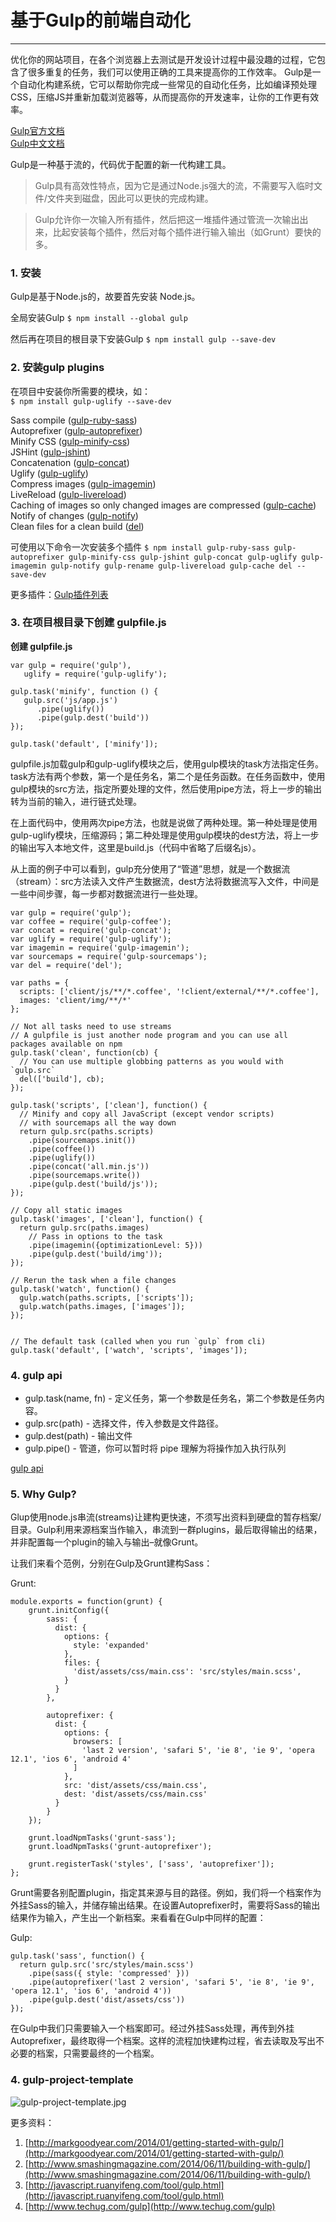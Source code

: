 <link href="http://cdn.bootcss.com/highlight.js/8.0/styles/monokai_sublime.min.css" rel="stylesheet">
<script src="http://cdn.bootcss.com/highlight.js/8.0/highlight.min.js"></script>
<script >hljs.initHighlightingOnLoad();</script>



# 基于Gulp的前端自动化
***

优化你的网站项目，在各个浏览器上去测试是开发设计过程中最没趣的过程，它包含了很多重复的任务，我们可以使用正确的工具来提高你的工作效率。
Gulp是一个自动化构建系统，它可以帮助你完成一些常见的自动化任务，比如编译预处理CSS，压缩JS并重新加载浏览器等，从而提高你的开发速率，让你的工作更有效率。


[Gulp官方文档](https://github.com/gulpjs/gulp/tree/master/docs)  
[Gulp中文文档](http://www.gulpjs.com.cn/)  
 


Gulp是一种基于流的，代码优于配置的新一代构建工具。 

> Gulp具有高效性特点，因为它是通过Node.js强大的流，不需要写入临时文件/文件夹到磁盘，因此可以更快的完成构建。 

> Gulp允许你一次输入所有插件，然后把这一堆插件通过管流一次输出出来，比起安装每个插件，然后对每个插件进行输入输出（如Grunt）要快的多。


### 1. 安装

Gulp是基于Node.js的，故要首先安装 Node.js。

全局安装Gulp
```$ npm install --global gulp```   

然后再在项目的根目录下安装Gulp
```$ npm install gulp --save-dev```  


### 2. 安装gulp plugins

在项目中安装你所需要的模块，如：  
```$ npm install gulp-uglify --save-dev```

 

Sass compile  (<a href="https://github.com/sindresorhus/gulp-ruby-sass" target="_blank">gulp-ruby-sass</a>)  
Autoprefixer (<a href="https://github.com/Metrime/gulp-autoprefixer" target="_blank">gulp-autoprefixer</a>)  
Minify CSS (<a href="https://github.com/jonathanepollack/gulp-minify-css" target="_blank">gulp-minify-css</a>)  
JSHint (<a href="https://github.com/wearefractal/gulp-jshint" target="_blank">gulp-jshint</a>)  
Concatenation (<a href="https://github.com/wearefractal/gulp-concat" target="_blank">gulp-concat</a>)  
Uglify (<a href="https://github.com/terinjokes/gulp-uglify" target="_blank">gulp-uglify</a>)  
Compress images (<a href="https://github.com/sindresorhus/gulp-imagemin" target="_blank">gulp-imagemin</a>)  
LiveReload (<a href="https://github.com/vohof/gulp-livereload" target="_blank">gulp-livereload</a>)  
Caching of images so only changed images are compressed (<a href="https://github.com/jgable/gulp-cache/" target="_blank">gulp-cache</a>)  
Notify of changes (<a href="https://github.com/mikaelbr/gulp-notify" target="_blank">gulp-notify</a>)  
Clean files for a clean build (<a href="https://www.npmjs.org/package/del" target="_blank">del</a>)  

可使用以下命令一次安装多个插件
```$ npm install gulp-ruby-sass gulp-autoprefixer gulp-minify-css gulp-jshint gulp-concat gulp-uglify gulp-imagemin gulp-notify gulp-rename gulp-livereload gulp-cache del --save-dev```

更多插件：[Gulp插件列表](http://gulpjs.com/plugins/)




### 3. 在项目根目录下创建 gulpfile.js

**创建 gulpfile.js**

    var gulp = require('gulp'),
       uglify = require('gulp-uglify');

    gulp.task('minify', function () {
       gulp.src('js/app.js')
          .pipe(uglify())
          .pipe(gulp.dest('build'))
    });

    gulp.task('default', ['minify']);


gulpfile.js加载gulp和gulp-uglify模块之后，使用gulp模块的task方法指定任务。
task方法有两个参数，第一个是任务名，第二个是任务函数。在任务函数中，使用gulp模块的src方法，指定所要处理的文件，然后使用pipe方法，将上一步的输出转为当前的输入，进行链式处理。

在上面代码中，使用两次pipe方法，也就是说做了两种处理。第一种处理是使用gulp-uglify模块，压缩源码；第二种处理是使用gulp模块的dest方法，将上一步的输出写入本地文件，这里是build.js（代码中省略了后缀名js）。

从上面的例子中可以看到，gulp充分使用了“管道”思想，就是一个数据流（stream）：src方法读入文件产生数据流，dest方法将数据流写入文件，中间是一些中间步骤，每一步都对数据流进行一些处理。



    var gulp = require('gulp');
    var coffee = require('gulp-coffee');
    var concat = require('gulp-concat');
    var uglify = require('gulp-uglify');
    var imagemin = require('gulp-imagemin');
    var sourcemaps = require('gulp-sourcemaps');
    var del = require('del');
     
    var paths = {
      scripts: ['client/js/**/*.coffee', '!client/external/**/*.coffee'],
      images: 'client/img/**/*'
    };
     
    // Not all tasks need to use streams
    // A gulpfile is just another node program and you can use all packages available on npm
    gulp.task('clean', function(cb) {
      // You can use multiple globbing patterns as you would with `gulp.src`
      del(['build'], cb);
    });
     
    gulp.task('scripts', ['clean'], function() {
      // Minify and copy all JavaScript (except vendor scripts)
      // with sourcemaps all the way down
      return gulp.src(paths.scripts)
        .pipe(sourcemaps.init())
        .pipe(coffee())
        .pipe(uglify())
        .pipe(concat('all.min.js'))
        .pipe(sourcemaps.write())
        .pipe(gulp.dest('build/js'));
    });
     
    // Copy all static images
    gulp.task('images', ['clean'], function() {
      return gulp.src(paths.images)
        // Pass in options to the task
        .pipe(imagemin({optimizationLevel: 5}))
        .pipe(gulp.dest('build/img'));
    });
     
    // Rerun the task when a file changes
    gulp.task('watch', function() {
      gulp.watch(paths.scripts, ['scripts']);
      gulp.watch(paths.images, ['images']);
    });

     
    // The default task (called when you run `gulp` from cli)
    gulp.task('default', ['watch', 'scripts', 'images']);


### 4.  gulp api

* gulp.task(name, fn) - 定义任务，第一个参数是任务名，第二个参数是任务内容。
* gulp.src(path) - 选择文件，传入参数是文件路径。
* gulp.dest(path) - 输出文件
* gulp.pipe() - 管道，你可以暂时将 pipe 理解为将操作加入执行队列

[gulp api](http://www.gulpjs.com.cn/docs/api/)

### 5. Why Gulp?

Glup使用node.js串流(streams)让建构更快速，不须写出资料到硬盘的暂存档案/目录。Gulp利用来源档案当作输入，串流到一群plugins，最后取得输出的结果，并非配置每一个plugin的输入与输出–就像Grunt。 

让我们来看个范例，分别在Gulp及Grunt建构Sass：

Grunt:

	module.exports = function(grunt) {
		grunt.initConfig({
			sass: {  
			  dist: {
			    options: {
			      style: 'expanded'
			    },
			    files: {
			      'dist/assets/css/main.css': 'src/styles/main.scss',
			    }
			  }
			},
			
			autoprefixer: {  
			  dist: {
			    options: {
			      browsers: [
			        'last 2 version', 'safari 5', 'ie 8', 'ie 9', 'opera 12.1', 'ios 6', 'android 4'
			      ]
			    },
			    src: 'dist/assets/css/main.css',
			    dest: 'dist/assets/css/main.css'
			  }
			}
		});

		grunt.loadNpmTasks('grunt-sass');     
        grunt.loadNpmTasks('grunt-autoprefixer');  
		
		grunt.registerTask('styles', ['sass', 'autoprefixer']); 
	};	
 
Grunt需要各别配置plugin，指定其来源与目的路径。例如，我们将一个档案作为外挂Sass的输入，并储存输出结果。在设置Autoprefixer时，需要将Sass的输出结果作为输入，产生出一个新档案。来看看在Gulp中同样的配置：


Gulp:

	gulp.task('sass', function() {  
	  return gulp.src('src/styles/main.scss')
	    .pipe(sass({ style: 'compressed' }))
	    .pipe(autoprefixer('last 2 version', 'safari 5', 'ie 8', 'ie 9', 'opera 12.1', 'ios 6', 'android 4'))
	    .pipe(gulp.dest('dist/assets/css'))
	});

在Gulp中我们只需要输入一个档案即可。经过外挂Sass处理，再传到外挂Autoprefixer，最终取得一个档案。这样的流程加快建构过程，省去读取及写出不必要的档案，只需要最终的一个档案。



### 4.  gulp-project-template
![gulp-project-template.jpg](gulp-project-template.jpg)


更多资料：  
1. [http://markgoodyear.com/2014/01/getting-started-with-gulp/](http://markgoodyear.com/2014/01/getting-started-with-gulp/)  
2. [http://www.smashingmagazine.com/2014/06/11/building-with-gulp/](http://www.smashingmagazine.com/2014/06/11/building-with-gulp/)  
3. [http://javascript.ruanyifeng.com/tool/gulp.html](http://javascript.ruanyifeng.com/tool/gulp.html)  
4. [http://www.techug.com/gulp](http://www.techug.com/gulp)  

